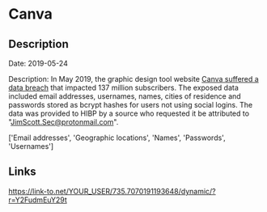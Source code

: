 # Canva

## Description

Date: 2019-05-24

Description:
In May 2019, the graphic design tool website <a href="https://support.canva.com/contact/customer-support/may-24-security-incident-faqs/" target="_blank" rel="noopener">Canva suffered a data breach</a> that impacted 137 million subscribers. The exposed data included email addresses, usernames, names, cities of residence and passwords stored as bcrypt hashes for users not using social logins. The data was provided to HIBP by a source who requested it be attributed to "JimScott.Sec@protonmail.com".


['Email addresses', 'Geographic locations', 'Names', 'Passwords', 'Usernames']

## Links

https://link-to.net/YOUR_USER/735.7070191193648/dynamic/?r=Y2FudmEuY29t